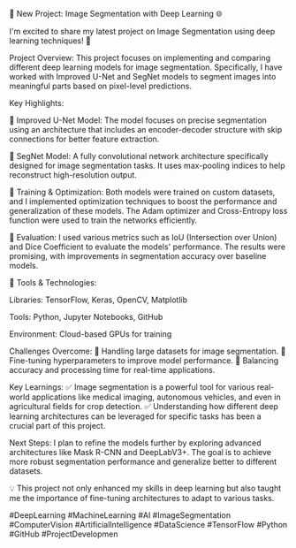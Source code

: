 🚀 New Project: Image Segmentation with Deep Learning 🌐

I'm excited to share my latest project on Image Segmentation using deep learning techniques! 📸

Project Overview:
This project focuses on implementing and comparing different deep learning models for image segmentation. Specifically, I have worked with Improved U-Net and SegNet models to segment images into meaningful parts based on pixel-level predictions.

Key Highlights:

🔹 Improved U-Net Model:
The model focuses on precise segmentation using an architecture that includes an encoder-decoder structure with skip connections for better feature extraction.

🔹 SegNet Model:
A fully convolutional network architecture specifically designed for image segmentation tasks. It uses max-pooling indices to help reconstruct high-resolution output.

🔹 Training & Optimization:
Both models were trained on custom datasets, and I implemented optimization techniques to boost the performance and generalization of these models. The Adam optimizer and Cross-Entropy loss function were used to train the networks efficiently.

🔹 Evaluation:
I used various metrics such as IoU (Intersection over Union) and Dice Coefficient to evaluate the models' performance. The results were promising, with improvements in segmentation accuracy over baseline models.

🔹 Tools & Technologies:

Libraries: TensorFlow, Keras, OpenCV, Matplotlib

Tools: Python, Jupyter Notebooks, GitHub

Environment: Cloud-based GPUs for training

Challenges Overcome:
🔸 Handling large datasets for image segmentation.
🔸 Fine-tuning hyperparameters to improve model performance.
🔸 Balancing accuracy and processing time for real-time applications.

Key Learnings:
✅ Image segmentation is a powerful tool for various real-world applications like medical imaging, autonomous vehicles, and even in agricultural fields for crop detection.
✅ Understanding how different deep learning architectures can be leveraged for specific tasks has been a crucial part of this project.

Next Steps:
I plan to refine the models further by exploring advanced architectures like Mask R-CNN and DeepLabV3+. The goal is to achieve more robust segmentation performance and generalize better to different datasets.

💡 This project not only enhanced my skills in deep learning but also taught me the importance of fine-tuning architectures to adapt to various tasks.

#DeepLearning #MachineLearning #AI #ImageSegmentation #ComputerVision #ArtificialIntelligence #DataScience #TensorFlow #Python #GitHub #ProjectDevelopmen
